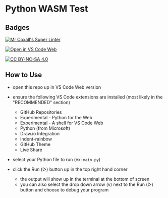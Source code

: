 # Python WASM Test

## Badges
[![Mr Coxall's Super Linter](https://github.com/Mr-Coxall/Python-WASM-Test/workflows/Mr%20Coxall's%20Super%20Linter/badge.svg)](https://github.com/Mr-Coxall/Python-WASM-Test/actions)

[![Open in VS Code Web](https://img.shields.io/badge/Open%20in%20VS%20Code%20Web-blue?logo=visualstudiocode&link=https%3A%2F%2Fmths.ca)](https://mths.ca)

[![CC BY-NC-SA 4.0](https://img.shields.io/badge/License-CC%20BY--NC--SA%204.0-blue.svg)](./LICENSE)

## How to Use
- open this repo up in VS Code Web version
- ensure the following VS Code extensions are installed (most likely in the "RECOMMENDED" section)
  - GitHub Repositories
  - Experimental - Python for the Web
  - Experimental - A shell for VS Code Web
  - Python (from Microsoft)
  - Draw.io Integration
  - indent-rainbow
  - GitHub Theme
  - Live Share

- select your Python file to run (ex: `main.py`)
- click the Run (▷) button up in the top right hand corner
  - the output will show up in the terminal at the bottom of screen
  - you can also select the drop down arrow (v) next to the Run (▷) button and choose to debug your program